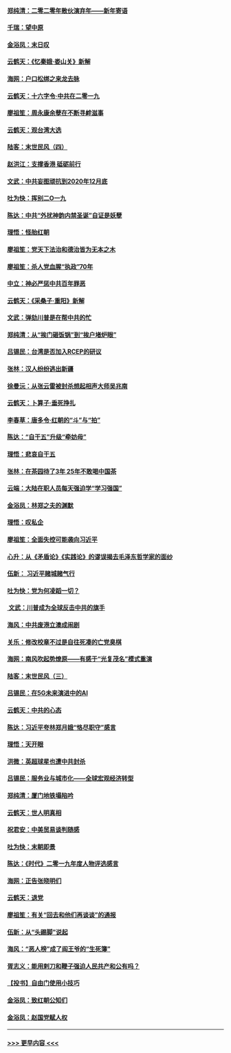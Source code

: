 #### [郑纯清：二零二零年散伙演弃年——新年寄语](../pages/nsc993/n11754195.md?t=12301501) 
#### [千瑞：望中原](../pages/nsc993/n11754159.md?t=12301501) 
#### [金浴凤：末日叹](../pages/nsc993/n11752359.md?t=12301501) 
#### [云鹤天：《忆秦娥‧娄山关》新解](../pages/nsc993/n11752348.md?t=12301501) 
#### [海网：户口松绑之来龙去脉](../pages/nsc993/n11752328.md?t=12301501) 
#### [云鹤天：十六字令‧中共在二零一九](../pages/nsc993/n11752305.md?t=12301501) 
#### [廖祖笙：周永康余孽在不断寻衅滋事](../pages/nsc993/n11751013.md?t=12301501) 
#### [云鹤天：观台湾大选](../pages/nsc993/n11751007.md?t=12301501) 
#### [陆客：末世民风（四）](../pages/nsc993/n11749203.md?t=12301501) 
#### [赵洪江：支撑香港 砥砺前行](../pages/nsc993/n11748482.md?t=12301501) 
#### [文武：中共妄图顽抗到2020年12月底](../pages/nsc993/n11748446.md?t=12301501) 
#### [吐为快：挥别二O一九](../pages/nsc993/n11748411.md?t=12301501) 
#### [陈达：中共“外扰神韵内禁圣诞”自证是妖孽](../pages/nsc993/n11748226.md?t=12301501) 
#### [理悟：怪胎红朝](../pages/nsc993/n11748206.md?t=12301501) 
#### [廖祖笙：党天下法治和德治皆为无本之木](../pages/nsc993/n11748135.md?t=12301501) 
#### [廖祖笙：杀人党血腥“执政”70年](../pages/nsc993/n11745144.md?t=12301501) 
#### [中立：神必严惩中共百年罪恶](../pages/nsc993/n11744970.md?t=12301501) 
#### [云鹤天：《采桑子‧重阳》新解](../pages/nsc993/n11744948.md?t=12301501) 
#### [文武：弹劾川普是在帮中共的忙](../pages/nsc993/n11744758.md?t=12301501) 
#### [郑纯清：从“挨门砸饭锅”到“挨户堵炉眼”](../pages/nsc993/n11744745.md?t=12301501) 
#### [吕锡民：台湾是否加入RCEP的研议](../pages/nsc993/n11744701.md?t=12301501) 
#### [张林：汉人纷纷逃出新疆](../pages/nsc993/n11743530.md?t=12301501) 
#### [徐曼沅：从张云雷被封杀想起相声大师吴兆南](../pages/nsc993/n11741816.md?t=12301501) 
#### [云鹤天：卜算子‧垂死挣扎](../pages/nsc993/n11739956.md?t=12301501) 
#### [李春草：唐多令‧红朝的“斗”与“拍”](../pages/nsc993/n11739830.md?t=12301501) 
#### [陈达：“自干五”升级“牵妨母”](../pages/nsc993/n11739724.md?t=12301501) 
#### [理悟：悲哀自干五](../pages/nsc993/n11739547.md?t=12301501) 
#### [张林：在茶园待了3年 25年不敢喝中国茶](../pages/nsc993/n11739240.md?t=12301501) 
#### [云端：大陆在职人员每天强迫学“学习强国”](../pages/nsc993/n11738735.md?t=12301501) 
#### [金浴凤：林郑之夫的渊默](../pages/nsc993/n11737735.md?t=12301501) 
#### [理悟：叹私企](../pages/nsc993/n11737715.md?t=12301501) 
#### [廖祖笙：全面失控可能袭向习近平](../pages/nsc993/n11737704.md?t=12301501) 
#### [心升：从《矛盾论》《实践论》的谬误揭去毛泽东哲学家的面纱](../pages/nsc993/n11736962.md?t=12301501) 
#### [伍新： 习近平赌城赌气行](../pages/nsc993/n11736929.md?t=12301501) 
#### [吐为快：党为何凌蹈一切？](../pages/nsc993/n11736915.md?t=12301501) 
#### [ 文武：川普成为全球反击中共的旗手](../pages/nsc993/n11736882.md?t=12301501) 
#### [海风：中共废港立澳成闹剧](../pages/nsc993/n11735857.md?t=12301501) 
#### [关乐：修改校章不过是自往死凑的亡党臭棋](../pages/nsc993/n11735097.md?t=12301501) 
#### [海网：南风吹起势燎原——有感于“光复茂名”模式重演](../pages/nsc993/n11732308.md?t=12301501) 
#### [陆客：末世民风（三）](../pages/nsc993/n11732211.md?t=12301501) 
#### [吕锡民：在5G未来演进中的AI](../pages/nsc993/n11730010.md?t=12301501) 
#### [云鹤天：中共的心态](../pages/nsc993/n11729906.md?t=12301501) 
#### [陈达：习近平夸林郑月娥“恪尽职守”感言](../pages/nsc993/n11729881.md?t=12301501) 
#### [理悟：天开眼](../pages/nsc993/n11729699.md?t=12301501) 
#### [洪微：英超球星也遭中共封杀](../pages/nsc993/n11727243.md?t=12301501) 
#### [吕锡民：服务业与城市化——全球宏观经济转型](../pages/nsc993/n11725845.md?t=12301501) 
#### [郑纯清：厦门地铁塌陷吟](../pages/nsc993/n11725813.md?t=12301501) 
#### [云鹤天：世人明真相](../pages/nsc993/n11725621.md?t=12301501) 
#### [祝君安：中美贸易谈判随感](../pages/nsc993/n11725609.md?t=12301501) 
#### [吐为快：末朝即景](../pages/nsc993/n11723365.md?t=12301501) 
#### [陈达：《时代》二零一九年度人物评选感言](../pages/nsc993/n11723337.md?t=12301501) 
#### [海网：正告张晓明们](../pages/nsc993/n11723228.md?t=12301501) 
#### [云鹤天：退党](../pages/nsc993/n11723056.md?t=12301501) 
#### [廖祖笙：有关“回去和他们再谈谈”的通报](../pages/nsc993/n11722442.md?t=12301501) 
#### [伍新：从“头踢脚”说起](../pages/nsc993/n11722429.md?t=12301501) 
#### [海风：“恶人榜”成了阎王爷的“生死簿”](../pages/nsc993/n11722272.md?t=12301501) 
#### [胥志义：能用剌刀和鞭子强迫人民共产和公有吗？](../pages/nsc993/n11720569.md?t=12301501) 
#### [【投书】自由门使用小技巧](../pages/nsc993/n11720180.md?t=12301501) 
#### [金浴凤：致红朝公知们](../pages/nsc993/n11720563.md?t=12301501) 
#### [金浴凤：赵国党赋人权](../pages/nsc993/n11720533.md?t=12301501) 

----
#### [ >>> 更早内容 <<< ](../indexes/nsc993-earlier.md)
